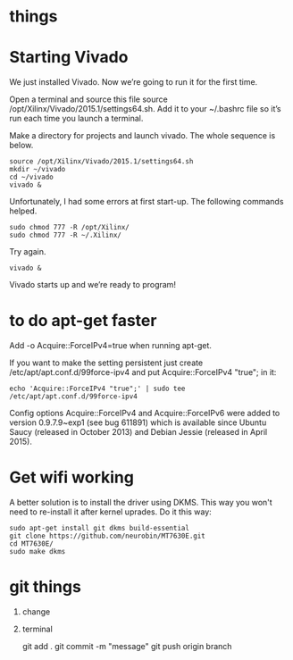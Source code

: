 # things
Starting Vivado
===============

We just installed Vivado. Now we’re going to run it for the first time.

Open a terminal and source this file source /opt/Xilinx/Vivado/2015.1/settings64.sh. Add it to your ~/.bashrc file so it’s run each time you launch a terminal.

Make a directory for projects and launch vivado. The whole sequence is below.

    source /opt/Xilinx/Vivado/2015.1/settings64.sh
    mkdir ~/vivado
    cd ~/vivado
    vivado &

Unfortunately, I had some errors at first start-up. The following commands helped.

    sudo chmod 777 -R /opt/Xilinx/
    sudo chmod 777 -R ~/.Xilinx/

Try again.

    vivado &

Vivado starts up and we’re ready to program!


to do apt-get faster
====================

Add -o Acquire::ForceIPv4=true when running apt-get.

If you want to make the setting persistent just create /etc/apt/apt.conf.d/99force-ipv4 and put Acquire::ForceIPv4 "true"; in it:

    echo 'Acquire::ForceIPv4 "true";' | sudo tee /etc/apt/apt.conf.d/99force-ipv4

Config options Acquire::ForceIPv4 and Acquire::ForceIPv6 were added to version 0.9.7.9~exp1 (see bug 611891) which is available since Ubuntu Saucy (released in October 2013) and Debian Jessie (released in April 2015).


Get wifi working
================

A better solution is to install the driver using DKMS. This way you won't need to re-install it
after kernel uprades. Do it this way:

    sudo apt-get install git dkms build-essential
    git clone https://github.com/neurobin/MT7630E.git
    cd MT7630E/
    sudo make dkms


git things
==========

1. change

2. terminal

    git add .
    git commit -m "message"
    git push origin branch

